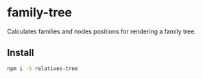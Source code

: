 # family-tree

Calculates families and nodes positions for rendering a family tree.

## Install

```bash
npm i -S relatives-tree
```
